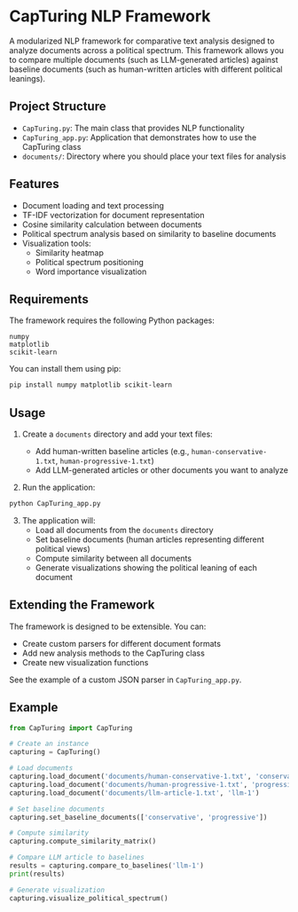 # CapTuring NLP Framework

A modularized NLP framework for comparative text analysis designed to analyze documents across a political spectrum. This framework allows you to compare multiple documents (such as LLM-generated articles) against baseline documents (such as human-written articles with different political leanings).

## Project Structure

- `CapTuring.py`: The main class that provides NLP functionality
- `CapTuring_app.py`: Application that demonstrates how to use the CapTuring class
- `documents/`: Directory where you should place your text files for analysis

## Features

- Document loading and text processing
- TF-IDF vectorization for document representation
- Cosine similarity calculation between documents
- Political spectrum analysis based on similarity to baseline documents
- Visualization tools:
  - Similarity heatmap
  - Political spectrum positioning
  - Word importance visualization

## Requirements

The framework requires the following Python packages:

```
numpy
matplotlib
scikit-learn
```

You can install them using pip:

```bash
pip install numpy matplotlib scikit-learn
```

## Usage

1. Create a `documents` directory and add your text files:
   - Add human-written baseline articles (e.g., `human-conservative-1.txt`, `human-progressive-1.txt`)
   - Add LLM-generated articles or other documents you want to analyze

2. Run the application:

```bash
python CapTuring_app.py
```

3. The application will:
   - Load all documents from the `documents` directory
   - Set baseline documents (human articles representing different political views)
   - Compute similarity between all documents
   - Generate visualizations showing the political leaning of each document

## Extending the Framework

The framework is designed to be extensible. You can:

- Create custom parsers for different document formats
- Add new analysis methods to the CapTuring class
- Create new visualization functions

See the example of a custom JSON parser in `CapTuring_app.py`.

## Example

```python
from CapTuring import CapTuring

# Create an instance
capturing = CapTuring()

# Load documents
capturing.load_document('documents/human-conservative-1.txt', 'conservative')
capturing.load_document('documents/human-progressive-1.txt', 'progressive')
capturing.load_document('documents/llm-article-1.txt', 'llm-1')

# Set baseline documents
capturing.set_baseline_documents(['conservative', 'progressive'])

# Compute similarity
capturing.compute_similarity_matrix()

# Compare LLM article to baselines
results = capturing.compare_to_baselines('llm-1')
print(results)

# Generate visualization
capturing.visualize_political_spectrum()
```